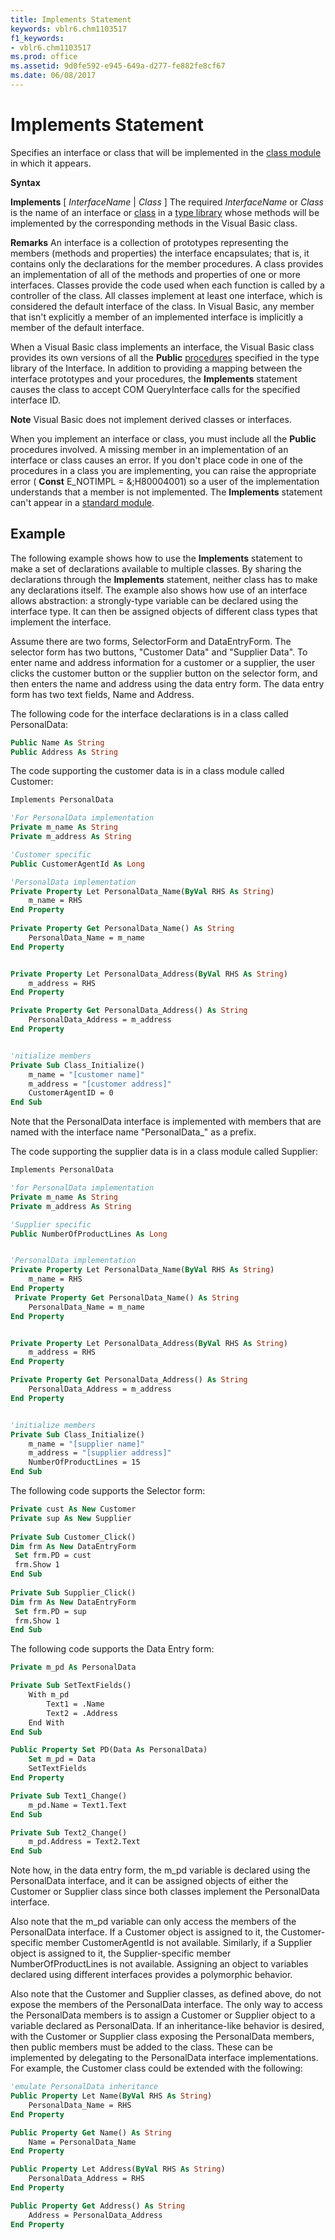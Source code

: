 ```yaml
---
title: Implements Statement
keywords: vblr6.chm1103517
f1_keywords:
- vblr6.chm1103517
ms.prod: office
ms.assetid: 9d0fe592-e945-649a-d277-fe882fe8cf67
ms.date: 06/08/2017
---
```


# Implements Statement

Specifies an interface or class that will be implemented in the [class module](vbe-glossary.md) in which it appears.

 **Syntax**

 **Implements** [ _InterfaceName_ | _Class_ ]
The required  _InterfaceName_ or _Class_ is the name of an interface or [class](vbe-glossary.md) in a [type library](vbe-glossary.md) whose methods will be implemented by the corresponding methods in the Visual Basic class.

**Remarks**
An interface is a collection of prototypes representing the members (methods and properties) the interface encapsulates; that is, it contains only the declarations for the member procedures. A class provides an implementation of all of the methods and properties of one or more interfaces. Classes provide the code used when each function is called by a controller of the class. All classes implement at least one interface, which is considered the default interface of the class. In Visual Basic, any member that isn't explicitly a member of an implemented interface is implicitly a member of the default interface.

When a Visual Basic class implements an interface, the Visual Basic class provides its own versions of all the **Public** [procedures](vbe-glossary.md) specified in the type library of the Interface. In addition to providing a mapping between the interface prototypes and your procedures, the **Implements** statement causes the class to accept COM QueryInterface calls for the specified interface ID.

 **Note**  Visual Basic does not implement derived classes or interfaces.

When you implement an interface or class, you must include all the **Public** procedures involved. A missing member in an implementation of an interface or class causes an error. If you don't place code in one of the procedures in a class you are implementing, you can raise the appropriate error ( **Const** E_NOTIMPL = &;H80004001) so a user of the implementation understands that a member is not implemented.
The **Implements** statement can't appear in a [standard module](vbe-glossary.md).

## Example

The following example shows how to use the **Implements** statement to make a set of declarations available to multiple classes. By sharing the declarations through the **Implements** statement, neither class has to make any declarations itself. The example also shows how use of an interface allows abstraction: a strongly-type variable can be declared using the interface type. It can then be assigned objects of different class types that implement the interface.

Assume there are two forms, SelectorForm and DataEntryForm. The selector form has two buttons, "Customer Data" and "Supplier Data". To enter name and address information for a customer or a supplier, the user clicks the customer button or the supplier button on the selector form, and then enters the name and address using the data entry form. The data entry form has two text fields, Name and Address.

The following code for the interface declarations is in a class called PersonalData:




```vb
Public Name As String 
Public Address As String 
```

The code supporting the customer data is in a class module called Customer:




```vb
Implements PersonalData

'For PersonalData implementation
Private m_name As String
Private m_address As String

'Customer specific
Public CustomerAgentId As Long

'PersonalData implementation
Private Property Let PersonalData_Name(ByVal RHS As String)
    m_name = RHS
End Property
 
Private Property Get PersonalData_Name() As String
    PersonalData_Name = m_name
End Property


Private Property Let PersonalData_Address(ByVal RHS As String)
    m_address = RHS
End Property

Private Property Get PersonalData_Address() As String
    PersonalData_Address = m_address
End Property


'nitialize members
Private Sub Class_Initialize()
    m_name = "[customer name]"
    m_address = "[customer address]"
    CustomerAgentID = 0
End Sub

```

Note that the PersonalData interface is implemented with members that are named with the interface name "PersonalData\_" as a prefix.

The code supporting the supplier data is in a class module called Supplier:




```vb
Implements PersonalData

'for PersonalData implementation
Private m_name As String
Private m_address As String

'Supplier specific
Public NumberOfProductLines As Long


'PersonalData implementation
Private Property Let PersonalData_Name(ByVal RHS As String)
    m_name = RHS
End Property
 Private Property Get PersonalData_Name() As String
    PersonalData_Name = m_name
End Property


Private Property Let PersonalData_Address(ByVal RHS As String)
    m_address = RHS
End Property

Private Property Get PersonalData_Address() As String
    PersonalData_Address = m_address
End Property


'initialize members
Private Sub Class_Initialize()
    m_name = "[supplier name]"
    m_address = "[supplier address]"
    NumberOfProductLines = 15
End Sub


```

The following code supports the Selector form:




```vb
Private cust As New Customer 
Private sup As New Supplier 
 
Private Sub Customer_Click() 
Dim frm As New DataEntryForm 
 Set frm.PD = cust 
 frm.Show 1 
End Sub 
 
Private Sub Supplier_Click() 
Dim frm As New DataEntryForm
 Set frm.PD = sup 
 frm.Show 1 
End Sub
```

The following code supports the Data Entry form:




```vb
Private m_pd As PersonalData

Private Sub SetTextFields()
    With m_pd
        Text1 = .Name
        Text2 = .Address
    End With
End Sub

Public Property Set PD(Data As PersonalData) 
    Set m_pd = Data
    SetTextFields
End Property

Private Sub Text1_Change()
    m_pd.Name = Text1.Text
End Sub

Private Sub Text2_Change()
    m_pd.Address = Text2.Text
End Sub

```

Note how, in the data entry form, the m_pd variable is declared using the PersonalData interface, and it can be assigned objects of either the Customer or Supplier class since both classes implement the PersonalData interface.

Also note that the m_pd variable can only access the members of the PersonalData interface. If a Customer object is assigned to it, the Customer-specific member CustomerAgentId is not available. Similarly, if a Supplier object is assigned to it, the Supplier-specific member NumberOfProductLines is not available. Assigning an object to variables declared using different interfaces provides a polymorphic behavior.

Also note that the Customer and Supplier classes, as defined above, do not expose the members of the PersonalData interface. The only way to access the PersonalData members is to assign a Customer or Supplier object to a variable declared as PersonalData. If an inheritance-like behavior is desired, with the Customer or Supplier class exposing the PersonalData members, then public members must be added to the class. These can be implemented by delegating to the PersonalData interface implementations. For example, the Customer class could be extended with the following:

```vb
'emulate PersonalData inheritance
Public Property Let Name(ByVal RHS As String)
    PersonalData_Name = RHS
End Property

Public Property Get Name() As String
    Name = PersonalData_Name
End Property

Public Property Let Address(ByVal RHS As String)
    PersonalData_Address = RHS
End Property

Public Property Get Address() As String
    Address = PersonalData_Address
End Property

```

